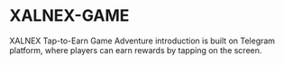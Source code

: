 # XALNEX-GAME
XALNEX Tap-to-Earn  Game Adventure introduction is built on Telegram platform, where players can earn rewards by tapping on the screen.    

